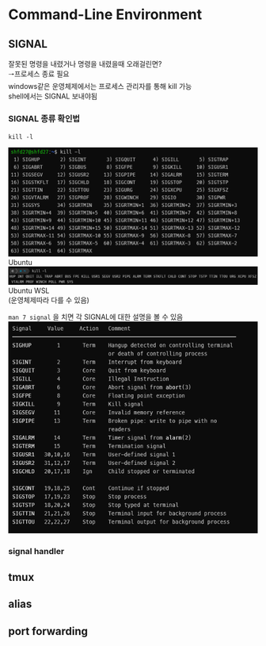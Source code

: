 # Command-Line Environment  

## SIGNAL  

잘못된 명령을 내렸거나 명령을 내렸을때 오래걸린면?  
🠒프로세스 종료 필요  
windows같은 운영체제에서는 프로세스 관리자를 통해 kill 가능      
shell에서는 SIGNAL 보내야됨  



### SIGNAL 종류 확인법  
`kill -l`  


![week6_1](./img/week6_1.png)  
Ubuntu  
![week6_2](./img/week6_2.png)  
Ubuntu WSL  
(운영체제따라 다를 수 있음)  


`man 7 signal` 을 치면 각 SIGNAL에 대한 설명을 볼 수 있음  
![week6_3](./img/week6_3.png)  


### signal handler  
<!-- from here -->  

## tmux  

## alias  

## port forwarding  